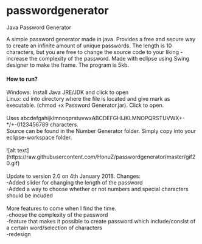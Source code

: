 # passwordgenerator

Java Password Generator

A simple password generator made in java. Provides a free and secure way to create an infinite amount of unique passwords. The length is 10 characters, but you are free to change the source code to your liking - increase the  complexity of the password. Made with eclipse using Swing designer to make the frame. The program is 5kb.<br>
<h4>How to run?</h4>
Windows: Install Java JRE/JDK and click to open<br>
Linux: cd into directory where the file is located and give mark as executable. (chmod +x Password Generator.jar). Click to open.<br><br>
Uses abcdefgahijklmnoqprstuvwxABCDEFGHIJKLMNOPQRSTUVWX+-*/+-0123456789 characters.
<br>Source can be found in the Number Generator folder. Simply copy into your eclipse-workspace folder.
<br><br>
![alt text](https://raw.githubusercontent.com/HonuZ/passwordgenerator/master/gif20.gif)<br><br>
Update to version 2.0 on 4th January 2018. Changes:<br>
 -Added slider for changing the length of the password<br>
 -Added a way to choose whether or not numbers and special characters should be incuded<br><br>
More features to come when I find the time.<br>
 -choose the complexity of the password<br>
 -feature that makes it possible to create password which include/consist of a certain word/selection of characters<br>
 -redesign
